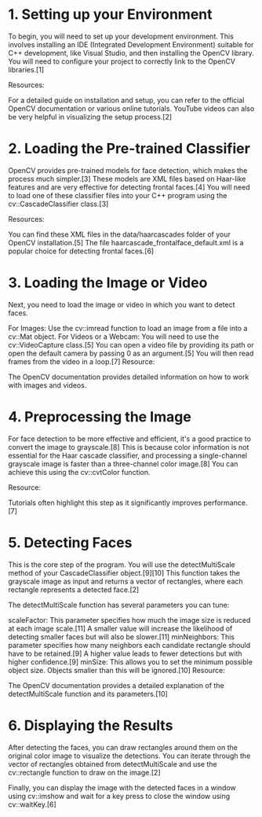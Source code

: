 # 1. Setting up your Environment
To begin, you will need to set up your development environment. This involves installing an IDE (Integrated Development Environment) suitable for C++ development, like Visual Studio, and then installing the OpenCV library. You will need to configure your project to correctly link to the OpenCV libraries.[1]

Resources:

For a detailed guide on installation and setup, you can refer to the official OpenCV documentation or various online tutorials.
YouTube videos can also be very helpful in visualizing the setup process.[2]
# 2. Loading the Pre-trained Classifier
OpenCV provides pre-trained models for face detection, which makes the process much simpler.[3] These models are XML files based on Haar-like features and are very effective for detecting frontal faces.[4] You will need to load one of these classifier files into your C++ program using the cv::CascadeClassifier class.[3]

Resources:

You can find these XML files in the data/haarcascades folder of your OpenCV installation.[5]
The file haarcascade_frontalface_default.xml is a popular choice for detecting frontal faces.[6]
# 3. Loading the Image or Video
Next, you need to load the image or video in which you want to detect faces.

For Images: Use the cv::imread function to load an image from a file into a cv::Mat object.
For Videos or a Webcam: You will need to use the cv::VideoCapture class.[5] You can open a video file by providing its path or open the default camera by passing 0 as an argument.[5] You will then read frames from the video in a loop.[7]
Resource:

The OpenCV documentation provides detailed information on how to work with images and videos.
# 4. Preprocessing the Image
For face detection to be more effective and efficient, it's a good practice to convert the image to grayscale.[8] This is because color information is not essential for the Haar cascade classifier, and processing a single-channel grayscale image is faster than a three-channel color image.[8] You can achieve this using the cv::cvtColor function.

Resource:

Tutorials often highlight this step as it significantly improves performance.[7]
# 5. Detecting Faces
This is the core step of the program. You will use the detectMultiScale method of your CascadeClassifier object.[9][10] This function takes the grayscale image as input and returns a vector of rectangles, where each rectangle represents a detected face.[2]

The detectMultiScale function has several parameters you can tune:

scaleFactor: This parameter specifies how much the image size is reduced at each image scale.[11] A smaller value will increase the likelihood of detecting smaller faces but will also be slower.[11]
minNeighbors: This parameter specifies how many neighbors each candidate rectangle should have to be retained.[9] A higher value leads to fewer detections but with higher confidence.[9]
minSize: This allows you to set the minimum possible object size. Objects smaller than this will be ignored.[10]
Resource:

The OpenCV documentation provides a detailed explanation of the detectMultiScale function and its parameters.[10]
# 6. Displaying the Results
After detecting the faces, you can draw rectangles around them on the original color image to visualize the detections. You can iterate through the vector of rectangles obtained from detectMultiScale and use the cv::rectangle function to draw on the image.[2]

Finally, you can display the image with the detected faces in a window using cv::imshow and wait for a key press to close the window using cv::waitKey.[6]